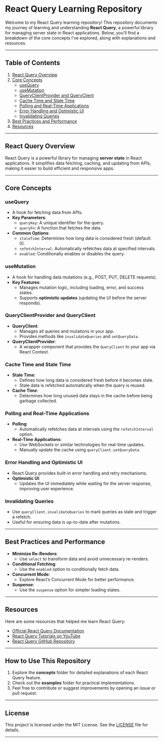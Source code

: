 # **React Query Learning Repository**

Welcome to my React Query learning repository! This repository documents my journey of learning and understanding **React Query**, a powerful library for managing server state in React applications. Below, you’ll find a breakdown of the core concepts I’ve explored, along with explanations and resources.

---

## **Table of Contents**
1. [React Query Overview](#react-query-overview)
2. [Core Concepts](#core-concepts)
   - [useQuery](#usequery)
   - [useMutation](#usemutation)
   - [QueryClientProvider and QueryClient](#queryclientprovider-and-queryclient)
   - [Cache Time and Stale Time](#cache-time-and-stale-time)
   - [Polling and Real-Time Applications](#polling-and-real-time-applications)
   - [Error Handling and Optimistic UI](#error-handling-and-optimistic-ui)
   - [Invalidating Queries](#invalidating-queries)
3. [Best Practices and Performance](#best-practices-and-performance)
4. [Resources](#resources)

---

## **React Query Overview**
React Query is a powerful library for managing **server state** in React applications. It simplifies data fetching, caching, and updating from APIs, making it easier to build efficient and responsive apps.

---

## **Core Concepts**

### **useQuery**
- A hook for fetching data from APIs.
- **Key Parameters**:
  - `queryKey`: A unique identifier for the query.
  - `queryFn`: A function that fetches the data.
- **Common Options**:
  - `staleTime`: Determines how long data is considered fresh (default: 0).
  - `refetchInterval`: Automatically refetches data at specified intervals.
  - `enabled`: Conditionally enables or disables the query.

### **useMutation**
- A hook for handling data mutations (e.g., POST, PUT, DELETE requests).
- **Key Features**:
  - Manages mutation logic, including loading, error, and success states.
  - Supports **optimistic updates** (updating the UI before the server responds).

### **QueryClientProvider and QueryClient**
- **QueryClient**:
  - Manages all queries and mutations in your app.
  - Provides methods like `invalidateQueries` and `setQueryData`.
- **QueryClientProvider**:
  - A wrapper component that provides the `QueryClient` to your app via React Context.

### **Cache Time and Stale Time**
- **Stale Time**:
  - Defines how long data is considered fresh before it becomes stale.
  - Stale data is refetched automatically when the query is reused.
- **Cache Time**:
  - Determines how long unused data stays in the cache before being garbage collected.

### **Polling and Real-Time Applications**
- **Polling**:
  - Automatically refetches data at intervals using the `refetchInterval` option.
- **Real-Time Applications**:
  - Use WebSockets or similar technologies for real-time updates.
  - Manually update the cache using `queryClient.setQueryData`.

### **Error Handling and Optimistic UI**
- React Query provides built-in error handling and retry mechanisms.
- **Optimistic UI**:
  - Updates the UI immediately while waiting for the server response, improving user experience.

### **Invalidating Queries**
- Use `queryClient.invalidateQueries` to mark queries as stale and trigger a refetch.
- Useful for ensuring data is up-to-date after mutations.

---

## **Best Practices and Performance**
- **Minimize Re-Renders**:
  - Use `select` to transform data and avoid unnecessary re-renders.
- **Conditional Fetching**:
  - Use the `enabled` option to conditionally fetch data.
- **Concurrent Mode**:
  - Explore React’s Concurrent Mode for better performance.
- **Suspense**:
  - Use the `suspense` option for simpler loading states.

---

## **Resources**
Here are some resources that helped me learn React Query:
- [Official React Query Documentation](https://tanstack.com/query/latest)
- [React Query Tutorials on YouTube](https://www.youtube.com/results?search_query=react+query+tutorial)
- [React Query GitHub Repository](https://github.com/TanStack/query)

---

## **How to Use This Repository**
1. Explore the **concepts** folder for detailed explanations of each React Query feature.
2. Check out the **examples** folder for practical implementations.
3. Feel free to contribute or suggest improvements by opening an issue or pull request.

---

## **License**
This project is licensed under the MIT License. See the [LICENSE](LICENSE) file for details.

---
